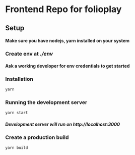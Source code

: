 # Frontend Repo for folioplay
## Setup
#### Make sure you have nodejs, yarn installed on your system


### Create env at ___./env___
#### Ask a working developer for env credentials to get started 
### Installation

```bash
yarn
```

### Running the development server

```bash
yarn start
```
##### Development server will run on http://localhost:3000

### Create a production build
```bash
yarn build
```